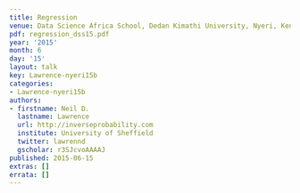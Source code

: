 ```yaml
---
title: Regression
venue: Data Science Africa School, Dedan Kimathi University, Nyeri, Kenya
pdf: regression_dss15.pdf
year: '2015'
month: 6
day: '15'
layout: talk
key: Lawrence-nyeri15b
categories:
- Lawrence-nyeri15b
authors:
- firstname: Neil D.
  lastname: Lawrence
  url: http://inverseprobability.com
  institute: University of Sheffield
  twitter: lawrennd
  gscholar: r3SJcvoAAAAJ
published: 2015-06-15
extras: []
errata: []
---
```

